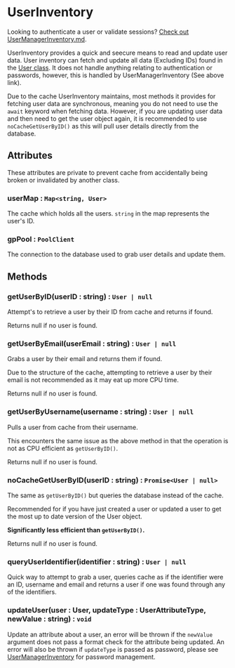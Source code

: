 # UserInventory

Looking to authenticate a user or validate sessions? [Check out UserManagerInventory.md](./userManagerInventory.md).

UserInventory provides a quick and seecure means to read and update user data. User inventory can fetch and update all data (Excluding IDs) found in the [User class](../types/user.md). It does not handle anything relating to authentication or passwords, however, this is handled by UserManagerInventory (See above link).

Due to the cache UserInventory maintains, most methods it provides for fetching user data are synchronous, meaning you do not need to use the `await` keyword when fetching data. However, if you are updating user data and then need to get the user object again, it is recommended to use `noCacheGetUserByID()` as this will pull user details directly from the database.

## Attributes

These attributes are private to prevent cache from accidentally being broken or invalidated by another class.

### userMap : `Map<string, User>`

The cache which holds all the users. `string` in the map represents the user's ID.

### gpPool : `PoolClient`

The connection to the database used to grab user details and update them.

## Methods

### getUserByID(userID : string) : `User | null`

Attempt's to retrieve a user by their ID from cache and returns if found.

Returns null if no user is found.

### getUserByEmail(userEmail : string) : `User | null`

Grabs a user by their email and returns them if found.

Due to the structure of the cache, attempting to retrieve a user by their email is not recommended as it may eat up more CPU time.

Returns null if no user is found.

### getUserByUsername(username : string) : `User | null`

Pulls a user from cache from their username.

This encounters the same issue as the above method in that the operation is not as CPU efficient as `getUserByID()`.

Returns null if no user is found.

### noCacheGetUserByID(userID : string) : `Promise<User | null>`

The same as `getUserByID()` but queries the database instead of the cache.

Recommended for if you have just created a user or updated a user to get the most up to date version of the User object.

**Significantly less efficient than `getUserByID()`.**

Returns null if no user is found.

### queryUserIdentifier(identifier : string) : `User | null`

Quick way to attempt to grab a user, queries cache as if the identifier were an ID, username and email and returns a user if one was found through any of the identifiers.

### updateUser(user : User, updateType : UserAttributeType, newValue : string) : `void`

Update an attribute about a user, an error will be thrown if the `newValue` argument does not pass a format check for the attribute being updated.
An error will also be thrown if `updateType` is passed as password, please see [UserManagerInventory](./userManagerInventory.md) for password management.
